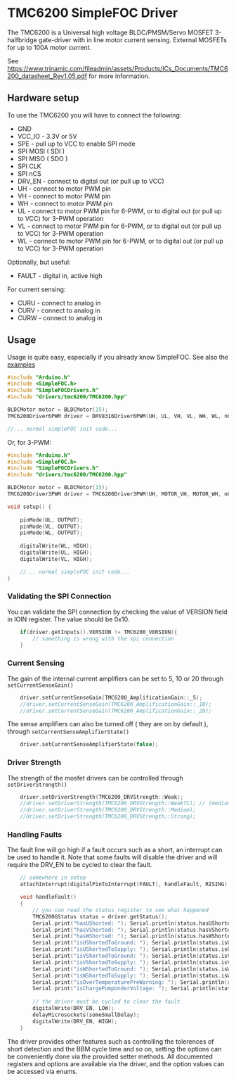 
# TMC6200 SimpleFOC Driver

The TMC6200 is a Universal high voltage BLDC/PMSM/Servo MOSFET 3-halfbridge gate-driver with in line motor current
sensing. External MOSFETs for up to 100A motor current.

See https://www.trinamic.com/fileadmin/assets/Products/ICs_Documents/TMC6200_datasheet_Rev1.05.pdf for more information.

## Hardware setup

To use the TMC6200 you will have to connect the following:

- GND
- VCC_IO - 3.3V or 5V
- SPE - pull up to VCC to enable SPI mode
- SPI MOSI ( SDI )
- SPI MISO ( SDO )
- SPI CLK
- SPI nCS
- DRV_EN - connect to digital out (or pull up to VCC)
- UH - connect to motor PWM pin
- VH - connect to motor PWM pin
- WH - connect to motor PWM pin
- UL - connect to motor PWM pin for 6-PWM, or to digital out (or pull up to VCC) for 3-PWM operation
- VL - connect to motor PWM pin for 6-PWM, or to digital out (or pull up to VCC) for 3-PWM operation
- WL - connect to motor PWM pin for 6-PWM, or to digital out (or pull up to VCC) for 3-PWM operation

Optionally, but useful:

- FAULT - digital in, active high

For current sensing:

- CURU - connect to analog in
- CURV - connect to analog in
- CURW - connect to analog in

## Usage

Usage is quite easy, especially if you already know SimpleFOC. See also the [examples](https://github.com/simplefoc/Arduino-FOC-drivers/examples/drivers/drv8316/)

```c++
#include "Arduino.h"
#include <SimpleFOC.h>
#include "SimpleFOCDrivers.h"
#include "drivers/tmc6200/TMC6200.hpp"

BLDCMotor motor = BLDCMotor(15);
TMC6200Driver6PWM driver = DRV8316Driver6PWM(UH, UL, VH, VL, WH, WL, nCS, DRV_EN);

//... normal simpleFOC init code...
```

Or, for 3-PWM:

```c++
#include "Arduino.h"
#include <SimpleFOC.h>
#include "SimpleFOCDrivers.h"
#include "drivers/tmc6200/TMC6200.hpp"

BLDCMotor motor = BLDCMotor(15);
TMC6200Driver3PWM driver = TMC6200Driver3PWM(UH, MOTOR_VH, MOTOR_WH, nCS, DRV_EN);

void setup() {
    
    pinMode(UL, OUTPUT);
    pinMode(VL, OUTPUT);
    pinMode(WL, OUTPUT);
    
    digitalWrite(WL, HIGH);
    digitalWrite(UL, HIGH);
    digitalWrite(VL, HIGH);

    //... normal simpleFOC init code...
}

```

### Validating the SPI Connection
You can validate the SPI connection by checking the value of VERSION field in IOIN register. The value should be 0x10.

```c++
    if(driver.getInputs().VERSION != TMC6200_VERSION){
        // something is wrong with the spi connection
    }
```

### Current Sensing
The gain of the internal current amplifiers can be set to 5, 10 or 20 through `setCurrentSenseGain()`

```c++
    driver.setCurrentSenseGain(TMC6200_AmplificationGain::_5);
    //driver.setCurrentSenseGain(TMC6200_AmplificationGain::_10);
    //driver.setCurrentSenseGain(TMC6200_AmplificationGain::_20);
```
The sense amplifiers can also be turned off ( they are on by default ), through `setCurrentSenseAmplifierState()`

```c++
    driver.setCurrentSenseAmplifierState(false);
```
### Driver Strength
The strength of the mosfet drivers can be controlled through `setDriverStrength()`

```c++
    driver.setDriverStrength(TMC6200_DRVStrength::Weak);
    //driver.setDriverStrength(TMC6200_DRVStrength::WeakTC); // (medium above OTPW level)
    //driver.setDriverStrength(TMC6200_DRVStrength::Medium);
    //driver.setDriverStrength(TMC6200_DRVStrength::Strong);
```

### Handling Faults
The fault line will go high if a fault occurs such as a short, an interrupt can be used to handle it.
Note that some faults will disable the driver and will require the DRV_EN to be cycled to clear the fault.
    
```c++
    // somewhere in setup
    attachInterrupt(digitalPinToInterrupt(FAULT), handleFault, RISING);
```

```c++
    void handleFault()
    {
        // you can read the status register to see what happened
        TMC6200GStatus status = driver.getStatus();
        Serial.print("hasUShorted: "); Serial.println(status.hasUShorted());
        Serial.print("hasVShorted: "); Serial.println(status.hasVShorted());
        Serial.print("hasWShorted: "); Serial.println(status.hasWShorted());
        Serial.print("isUShortedToGround: "); Serial.println(status.isUShortedToGround());
        Serial.print("isUShortedToSupply: "); Serial.println(status.isUShortedToSupply());
        Serial.print("isVShortedToGround: "); Serial.println(status.isVShortedToGround());
        Serial.print("isVShortedToSupply: "); Serial.println(status.isVShortedToSupply());
        Serial.print("isWShortedToGround: "); Serial.println(status.isWShortedToGround());
        Serial.print("isWShortedToSupply: "); Serial.println(status.isWShortedToSupply());
        Serial.print("isOverTemperaturePreWarning: "); Serial.println(status.isOverTemperaturePreWarning());
        Serial.print("isChargePumpUnderVoltage: "); Serial.println(status.isChargePumpUnderVoltage());
        
        // the driver must be cycled to clear the fault
        digitalWrite(DRV_EN, LOW);
        delayMicrosockets(someSmallDelay);
        digitalWrite(DRV_EN, HIGH);
    }
```

The driver provides other features such as controlling the tolerences of short detection and the BBM cycle time and so on, setting the options can be conveniently done via the provided setter methods. All documented registers and options are available via the driver, and the option values can be accessed via enums.
